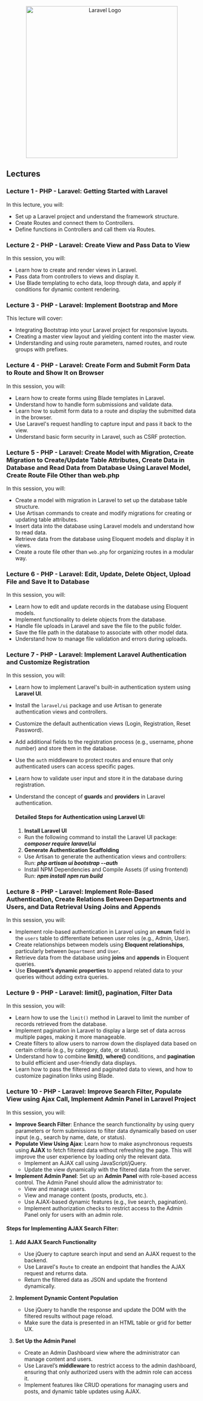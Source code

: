 <p align="center"><a href="https://edu.abidingtech.com" target="_blank"><img src="https://edu.abidingtech.com/assets/img/atcelogo.png" width="400" alt="Laravel Logo"></a></p>

## Lectures

### Lecture 1 - PHP - Laravel: Getting Started with Laravel  
In this lecture, you will:
- Set up a Laravel project and understand the framework structure.
- Create Routes and connect them to Controllers.
- Define functions in Controllers and call them via Routes.

### Lecture 2 - PHP - Laravel: Create View and Pass Data to View  
In this session, you will:
- Learn how to create and render views in Laravel.
- Pass data from controllers to views and display it.
- Use Blade templating to echo data, loop through data, and apply if conditions for dynamic content rendering.

### Lecture 3 - PHP - Laravel: Implement Bootstrap and More  
This lecture will cover:
- Integrating Bootstrap into your Laravel project for responsive layouts.
- Creating a master view layout and yielding content into the master view.
- Understanding and using route parameters, named routes, and route groups with prefixes.

### Lecture 4 - PHP - Laravel: Create Form and Submit Form Data to Route and Show It on Browser  
In this session, you will:
- Learn how to create forms using Blade templates in Laravel.
- Understand how to handle form submissions and validate data.
- Learn how to submit form data to a route and display the submitted data in the browser.
- Use Laravel's request handling to capture input and pass it back to the view.
- Understand basic form security in Laravel, such as CSRF protection.

### Lecture 5 - PHP - Laravel: Create Model with Migration, Create Migration to Create/Update Table Attributes, Create Data in Database and Read Data from Database Using Laravel Model, Create Route File Other than web.php  
In this session, you will:
- Create a model with migration in Laravel to set up the database table structure.
- Use Artisan commands to create and modify migrations for creating or updating table attributes.
- Insert data into the database using Laravel models and understand how to read data.
- Retrieve data from the database using Eloquent models and display it in views.
- Create a route file other than `web.php` for organizing routes in a modular way.

### Lecture 6 - PHP - Laravel: Edit, Update, Delete Object, Upload File and Save It to Database  
In this session, you will:
- Learn how to edit and update records in the database using Eloquent models.
- Implement functionality to delete objects from the database.
- Handle file uploads in Laravel and save the file to the public folder.
- Save the file path in the database to associate with other model data.
- Understand how to manage file validation and errors during uploads.

### Lecture 7 - PHP - Laravel: Implement Laravel Authentication and Customize Registration  
In this session, you will:
- Learn how to implement Laravel's built-in authentication system using **Laravel UI**.
- Install the `laravel/ui` package and use Artisan to generate authentication views and controllers.
- Customize the default authentication views (Login, Registration, Reset Password).
- Add additional fields to the registration process (e.g., username, phone number) and store them in the database.
- Use the `auth` middleware to protect routes and ensure that only authenticated users can access specific pages.
- Learn how to validate user input and store it in the database during registration.
- Understand the concept of **guards** and **providers** in Laravel authentication.

    #### Detailed Steps for Authentication using Laravel UI:

    1. **Install Laravel UI**  
    - Run the following command to install the Laravel UI package:
        ***composer require laravel/ui***
    2. **Generate Authentication Scaffolding**
    - Use Artisan to generate the authentication views and controllers:
        Run:
        ***php artisan ui bootstrap --auth***
    - Install NPM Dependencies and Compile Assets (if using frontend)
        Run:
        ***npm install***
        ***npm run build***

### Lecture 8 - PHP - Laravel: Implement Role-Based Authentication, Create Relations Between Departments and Users, and Data Retrieval Using Joins and Appends  
In this session, you will:
- Implement role-based authentication in Laravel using an **enum** field in the `users` table to differentiate between user roles (e.g., Admin, User).
- Create relationships between models using **Eloquent relationships**, particularly between `Department` and `User`.
- Retrieve data from the database using **joins** and **appends** in Eloquent queries.
- Use **Eloquent’s dynamic properties** to append related data to your queries without adding extra queries.

### Lecture 9 - PHP - Laravel: limit(), pagination, Filter Data  
In this session, you will:
- Learn how to use the `limit()` method in Laravel to limit the number of records retrieved from the database.
- Implement pagination in Laravel to display a large set of data across multiple pages, making it more manageable.
- Create filters to allow users to narrow down the displayed data based on certain criteria (e.g., by category, date, or status).
- Understand how to combine **limit()**, **where()** conditions, and **pagination** to build efficient and user-friendly data displays.
- Learn how to pass the filtered and paginated data to views, and how to customize pagination links using Blade.

### Lecture 10 - PHP - Laravel: Improve Search Filter, Populate View using Ajax Call, Implement Admin Panel in Laravel Project  
In this session, you will:
- **Improve Search Filter**: Enhance the search functionality by using query parameters or form submissions to filter data dynamically based on user input (e.g., search by name, date, or status).
- **Populate View Using Ajax**: Learn how to make asynchronous requests using **AJAX** to fetch filtered data without refreshing the page. This will improve the user experience by loading only the relevant data.
    - Implement an AJAX call using JavaScript/jQuery.
    - Update the view dynamically with the filtered data from the server.
- **Implement Admin Panel**: Set up an **Admin Panel** with role-based access control. The Admin Panel should allow the administrator to:
    - View and manage users.
    - View and manage content (posts, products, etc.).
    - Use AJAX-based dynamic features (e.g., live search, pagination).
    - Implement authorization checks to restrict access to the Admin Panel only for users with an admin role.

#### Steps for Implementing AJAX Search Filter:
1. **Add AJAX Search Functionality**
    - Use jQuery to capture search input and send an AJAX request to the backend.
    - Use Laravel's `Route` to create an endpoint that handles the AJAX request and returns data.
    - Return the filtered data as JSON and update the frontend dynamically.

2. **Implement Dynamic Content Population**
    - Use jQuery to handle the response and update the DOM with the filtered results without page reload.
    - Make sure the data is presented in an HTML table or grid for better UX.

3. **Set Up the Admin Panel**  
    - Create an Admin Dashboard view where the administrator can manage content and users.
    - Use Laravel’s **middleware** to restrict access to the admin dashboard, ensuring that only authorized users with the admin role can access it.
    - Implement features like CRUD operations for managing users and posts, and dynamic table updates using AJAX.
